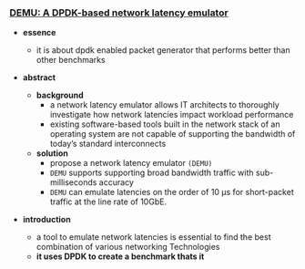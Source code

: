 ### [DEMU: A DPDK-based network latency emulator](http://ieeexplore.ieee.org/stamp/stamp.jsp?tp=&arnumber=7972145)

- **essence**
  - it is about dpdk enabled packet generator that performs better than other benchmarks


- **abstract**
  - **background**
    - a network latency emulator allows IT architects to thoroughly investigate how network latencies impact workload performance
    - existing software-based tools built in the network stack of an operating system are not capable of supporting the bandwidth of today’s standard interconnects
  - **solution**
    -  propose a network latency emulator `(DEMU)`
    - `DEMU` supports supporting broad bandwidth traffic with sub-milliseconds accuracy
    - `DEMU` can emulate latencies on the order of 10 µs for short-packet traffic at the line rate of 10GbE.


- **introduction**
  - a tool to emulate network latencies is essential to find the best combination of various networking Technologies  
  - **it uses DPDK to create a benchmark thats it**
